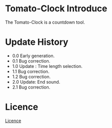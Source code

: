 # Tomato-Clock Introduce
The Tomato-Clock is a countdown tool.
# Update History
* 0.0 Early generation.
* 0.1 Bug correction.
* 1.0 Update : Time length selection.
* 1.1 Bug correction.
* 1.2 Bug correction.
* 2.0 Update: End sound.
* 2.1 Bug correction.
# Licence
[Licence](https://github.com/tangjiahao-henry/Tomato-Clock/blob/main/LICENSE)
